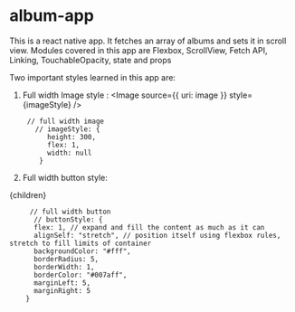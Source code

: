 # album-app
This is a react native app. 
It fetches an array of albums and sets it in scroll view. 
Modules covered in this app are Flexbox, ScrollView, Fetch API, Linking, TouchableOpacity, state and props

Two important styles learned in this app are:

1) Full width Image style : 
 <Image source={{ uri: image }} style={imageStyle} />
 
        // full width image
          // imageStyle: {
             height: 300,
             flex: 1,
             width: null
           } 


2) Full width button style:

<TouchableOpacity onPress={onPress} style={buttonStyle}>
      <Text style={textStyle}>{children}</Text>
</TouchableOpacity>
    
         // full width button
          // buttonStyle: {
          flex: 1, // expand and fill the content as much as it can
          alignSelf: "stretch", // position itself using flexbox rules, stretch to fill limits of container
          backgroundColor: "#fff",
          borderRadius: 5,
          borderWidth: 1,
          borderColor: "#007aff",
          marginLeft: 5,
          marginRight: 5
        }
